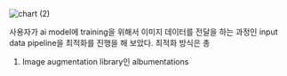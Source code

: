 ![chart (2)](https://github.com/user-attachments/assets/1667cd08-80db-4cd7-aa4d-ad658e82510a)

사용자가 ai model에 training을 위해서 이미지 데이터를 전달을 하는 과정인 input data pipeline을 최적화를 진행을 해 보았다. 
최적화 방식은 총 

1. Image augmentation library인 albumentations 
